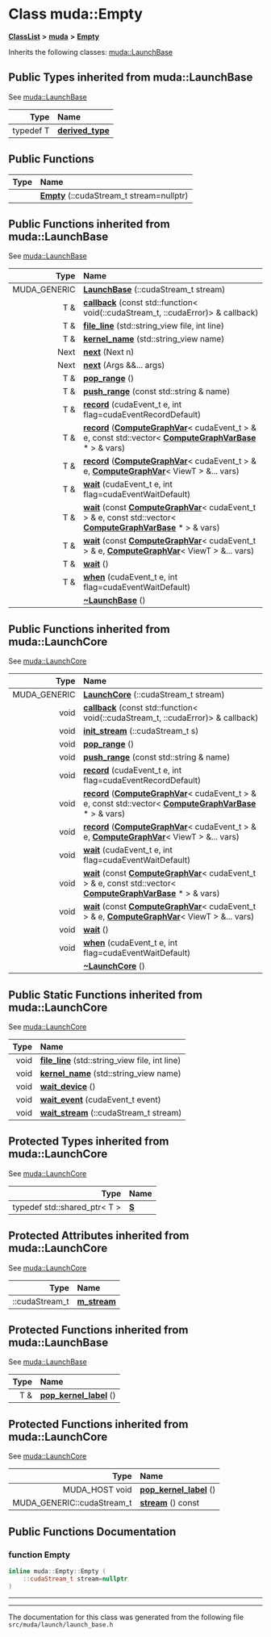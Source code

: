 

# Class muda::Empty



[**ClassList**](annotated.md) **>** [**muda**](namespacemuda.md) **>** [**Empty**](classmuda_1_1_empty.md)








Inherits the following classes: [muda::LaunchBase](classmuda_1_1_launch_base.md)
















## Public Types inherited from muda::LaunchBase

See [muda::LaunchBase](classmuda_1_1_launch_base.md)

| Type | Name |
| ---: | :--- |
| typedef T | [**derived\_type**](classmuda_1_1_launch_base.md#typedef-derived_type)  <br> |


























































## Public Functions

| Type | Name |
| ---: | :--- |
|   | [**Empty**](#function-empty) (::cudaStream\_t stream=nullptr) <br> |


## Public Functions inherited from muda::LaunchBase

See [muda::LaunchBase](classmuda_1_1_launch_base.md)

| Type | Name |
| ---: | :--- |
|  MUDA\_GENERIC | [**LaunchBase**](classmuda_1_1_launch_base.md#function-launchbase-22) (::cudaStream\_t stream) <br> |
|  T & | [**callback**](classmuda_1_1_launch_base.md#function-callback) (const std::function&lt; void(::cudaStream\_t, ::cudaError)&gt; & callback) <br> |
|  T & | [**file\_line**](classmuda_1_1_launch_base.md#function-file_line) (std::string\_view file, int line) <br> |
|  T & | [**kernel\_name**](classmuda_1_1_launch_base.md#function-kernel_name) (std::string\_view name) <br> |
|  Next | [**next**](classmuda_1_1_launch_base.md#function-next-12) (Next n) <br> |
|  Next | [**next**](classmuda_1_1_launch_base.md#function-next-22) (Args &&... args) <br> |
|  T & | [**pop\_range**](classmuda_1_1_launch_base.md#function-pop_range) () <br> |
|  T & | [**push\_range**](classmuda_1_1_launch_base.md#function-push_range) (const std::string & name) <br> |
|  T & | [**record**](classmuda_1_1_launch_base.md#function-record-13) (cudaEvent\_t e, int flag=cudaEventRecordDefault) <br> |
|  T & | [**record**](classmuda_1_1_launch_base.md#function-record-23) ([**ComputeGraphVar**](classmuda_1_1_compute_graph_var.md)&lt; cudaEvent\_t &gt; & e, const std::vector&lt; [**ComputeGraphVarBase**](classmuda_1_1_compute_graph_var_base.md) \* &gt; & vars) <br> |
|  T & | [**record**](classmuda_1_1_launch_base.md#function-record-33) ([**ComputeGraphVar**](classmuda_1_1_compute_graph_var.md)&lt; cudaEvent\_t &gt; & e, [**ComputeGraphVar**](classmuda_1_1_compute_graph_var.md)&lt; ViewT &gt; &... vars) <br> |
|  T & | [**wait**](classmuda_1_1_launch_base.md#function-wait-14) (cudaEvent\_t e, int flag=cudaEventWaitDefault) <br> |
|  T & | [**wait**](classmuda_1_1_launch_base.md#function-wait-24) (const [**ComputeGraphVar**](classmuda_1_1_compute_graph_var.md)&lt; cudaEvent\_t &gt; & e, const std::vector&lt; [**ComputeGraphVarBase**](classmuda_1_1_compute_graph_var_base.md) \* &gt; & vars) <br> |
|  T & | [**wait**](classmuda_1_1_launch_base.md#function-wait-34) (const [**ComputeGraphVar**](classmuda_1_1_compute_graph_var.md)&lt; cudaEvent\_t &gt; & e, [**ComputeGraphVar**](classmuda_1_1_compute_graph_var.md)&lt; ViewT &gt; &... vars) <br> |
|  T & | [**wait**](classmuda_1_1_launch_base.md#function-wait-44) () <br> |
|  T & | [**when**](classmuda_1_1_launch_base.md#function-when) (cudaEvent\_t e, int flag=cudaEventWaitDefault) <br> |
|   | [**~LaunchBase**](classmuda_1_1_launch_base.md#function-launchbase) () <br> |


## Public Functions inherited from muda::LaunchCore

See [muda::LaunchCore](classmuda_1_1_launch_core.md)

| Type | Name |
| ---: | :--- |
|  MUDA\_GENERIC | [**LaunchCore**](classmuda_1_1_launch_core.md#function-launchcore) (::cudaStream\_t stream) <br> |
|  void | [**callback**](classmuda_1_1_launch_core.md#function-callback) (const std::function&lt; void(::cudaStream\_t, ::cudaError)&gt; & callback) <br> |
|  void | [**init\_stream**](classmuda_1_1_launch_core.md#function-init_stream) (::cudaStream\_t s) <br> |
|  void | [**pop\_range**](classmuda_1_1_launch_core.md#function-pop_range) () <br> |
|  void | [**push\_range**](classmuda_1_1_launch_core.md#function-push_range) (const std::string & name) <br> |
|  void | [**record**](classmuda_1_1_launch_core.md#function-record-13) (cudaEvent\_t e, int flag=cudaEventRecordDefault) <br> |
|  void | [**record**](classmuda_1_1_launch_core.md#function-record-23) ([**ComputeGraphVar**](classmuda_1_1_compute_graph_var.md)&lt; cudaEvent\_t &gt; & e, const std::vector&lt; [**ComputeGraphVarBase**](classmuda_1_1_compute_graph_var_base.md) \* &gt; & vars) <br> |
|  void | [**record**](classmuda_1_1_launch_core.md#function-record-33) ([**ComputeGraphVar**](classmuda_1_1_compute_graph_var.md)&lt; cudaEvent\_t &gt; & e, [**ComputeGraphVar**](classmuda_1_1_compute_graph_var.md)&lt; ViewT &gt; &... vars) <br> |
|  void | [**wait**](classmuda_1_1_launch_core.md#function-wait-14) (cudaEvent\_t e, int flag=cudaEventWaitDefault) <br> |
|  void | [**wait**](classmuda_1_1_launch_core.md#function-wait-24) (const [**ComputeGraphVar**](classmuda_1_1_compute_graph_var.md)&lt; cudaEvent\_t &gt; & e, const std::vector&lt; [**ComputeGraphVarBase**](classmuda_1_1_compute_graph_var_base.md) \* &gt; & vars) <br> |
|  void | [**wait**](classmuda_1_1_launch_core.md#function-wait-34) (const [**ComputeGraphVar**](classmuda_1_1_compute_graph_var.md)&lt; cudaEvent\_t &gt; & e, [**ComputeGraphVar**](classmuda_1_1_compute_graph_var.md)&lt; ViewT &gt; &... vars) <br> |
|  void | [**wait**](classmuda_1_1_launch_core.md#function-wait-44) () <br> |
|  void | [**when**](classmuda_1_1_launch_core.md#function-when) (cudaEvent\_t e, int flag=cudaEventWaitDefault) <br> |
|   | [**~LaunchCore**](classmuda_1_1_launch_core.md#function-launchcore) () <br> |






## Public Static Functions inherited from muda::LaunchCore

See [muda::LaunchCore](classmuda_1_1_launch_core.md)

| Type | Name |
| ---: | :--- |
|  void | [**file\_line**](classmuda_1_1_launch_core.md#function-file_line) (std::string\_view file, int line) <br> |
|  void | [**kernel\_name**](classmuda_1_1_launch_core.md#function-kernel_name) (std::string\_view name) <br> |
|  void | [**wait\_device**](classmuda_1_1_launch_core.md#function-wait_device) () <br> |
|  void | [**wait\_event**](classmuda_1_1_launch_core.md#function-wait_event) (cudaEvent\_t event) <br> |
|  void | [**wait\_stream**](classmuda_1_1_launch_core.md#function-wait_stream) (::cudaStream\_t stream) <br> |






## Protected Types inherited from muda::LaunchCore

See [muda::LaunchCore](classmuda_1_1_launch_core.md)

| Type | Name |
| ---: | :--- |
| typedef std::shared\_ptr&lt; T &gt; | [**S**](classmuda_1_1_launch_core.md#typedef-s)  <br> |












## Protected Attributes inherited from muda::LaunchCore

See [muda::LaunchCore](classmuda_1_1_launch_core.md)

| Type | Name |
| ---: | :--- |
|  ::cudaStream\_t | [**m\_stream**](classmuda_1_1_launch_core.md#variable-m_stream)  <br> |














































## Protected Functions inherited from muda::LaunchBase

See [muda::LaunchBase](classmuda_1_1_launch_base.md)

| Type | Name |
| ---: | :--- |
|  T & | [**pop\_kernel\_label**](classmuda_1_1_launch_base.md#function-pop_kernel_label) () <br> |


## Protected Functions inherited from muda::LaunchCore

See [muda::LaunchCore](classmuda_1_1_launch_core.md)

| Type | Name |
| ---: | :--- |
|  MUDA\_HOST void | [**pop\_kernel\_label**](classmuda_1_1_launch_core.md#function-pop_kernel_label) () <br> |
|  MUDA\_GENERIC::cudaStream\_t | [**stream**](classmuda_1_1_launch_core.md#function-stream) () const<br> |








## Public Functions Documentation




### function Empty 

```C++
inline muda::Empty::Empty (
    ::cudaStream_t stream=nullptr
) 
```




<hr>

------------------------------
The documentation for this class was generated from the following file `src/muda/launch/launch_base.h`

